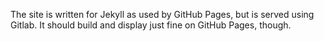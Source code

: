 The site is written for Jekyll as used by GitHub Pages, but is served using
Gitlab. It should build and display just fine on GitHub Pages, though.
